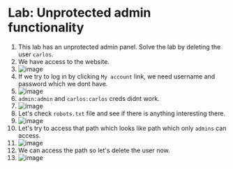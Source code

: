 # Lab: Unprotected admin functionality

1.  This lab has an unprotected admin panel. Solve the lab by deleting the user `carlos`.
2.  We have access to the website.
3.  ![image](https://github.com/Lord-Edward/Web-Security-Academy-Learning-Paths/assets/117797209/291500d8-2305-4002-a3c7-e4ab777ab7a0)
4.  If we try to log in by clicking `My account` link, we need username and password which we dont have.
5.  ![image](https://github.com/Lord-Edward/Web-Security-Academy-Learning-Paths/assets/117797209/48c34e65-db82-4b9d-87bf-5d5f349fb153)
6.  `admin:admin` and `carlos:carlos` creds didnt work.
7.  ![image](https://github.com/Lord-Edward/Web-Security-Academy-Learning-Paths/assets/117797209/7e09a54b-a8d8-4f73-976c-3277ceb32930)
8.  Let's check `robots.txt` file and see if there is anything interesting there.
9.  ![image](https://github.com/Lord-Edward/Web-Security-Academy-Learning-Paths/assets/117797209/f4fcc416-2e58-4563-ad7b-1446dc443a3e)
10.  Let's try to access that path which looks like path which only `admins` can access.
11.  ![image](https://github.com/Lord-Edward/Web-Security-Academy-Learning-Paths/assets/117797209/5baab85c-a68e-4192-89de-6114d4766ac4)
12.  We can access the path so let's delete the user now.
13.  ![image](https://github.com/Lord-Edward/Web-Security-Academy-Learning-Paths/assets/117797209/06c7274f-bca3-49c7-afbc-8470fef68772)





